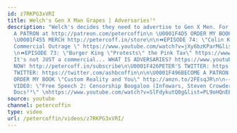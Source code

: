 ```yaml
---
id: z7RKPG3xVRI
title: Welch's Gen X Man Grapes | Adversaries⁷⁶
description: "Welch's decides they need to advertise to Gen X Men. For grapes. Yeah.\n\U0001F4A5BECOME
  A PATRON at http://patreon.com/petercoffin\n \U0001F4D5 ORDER MY BOOK http://amzn.to/2FEsqJR
  \U0001F455 MERCH http://petercoff.in/store\n\n⏪EPISODE 74: \"Colin Kaepernick Nike
  Commercial Outrage \" https://www.youtube.com/watch?v=jXy6bzKParM&list=PL9oHQnEByWyXeSTT3Vm3oyTR-e3Tg0Vj0
  \n⏪EPISODE 73: \"Burger King \"Protests\" the Pink Tax\" https://www.youtube.com/watch?v=cJlZgRnpHBI&list=PL9oHQnEByWyXeSTT3Vm3oyTR-e3Tg0Vj0\n\n❓
  It's not JUST a commercial... WHAT IS ADVERSARIES? https://www.youtube.com/watch?v=eiyOLXfOin4&index=3&list=PL9oHQnEByWyXeSTT3Vm3oyTR-e3Tg0Vj0\n\n*************************\n\n\U0001F4FASubscribe
  NOW! http://petercoff.in/subscribe\n\U0001F426PETER'S TWITTER: https://twitter.com/petercoffin\n\U0001F426ASHLEIGH'S
  TWITTER: https://twitter.com/ashbcoffin\n\n\U0001F496BECOME A PATRON http://patreon.com/petercoffin\n\U0001F4D5
  ORDER MY BOOK \"Custom Reality and You\" http://amzn.to/2FEsqJR\n\n-~-~~-~~~-~~-~-\nNEW
  VIDEO: \"Free Speech 2: Censorship Boogaloo (Infowars, Steven Crowder) | Very Important
  Docs²³\" \nhttps://www.youtube.com/watch?v=SlFdykutQ0g&list=PL9oHQnEByWyXObkJN9YYQS9hxBjpN8RLG\n-~-~~-~~~-~~-~-"
source: youtube
channel: petercoffin
type: video
url: /petercoffin/videos/z7RKPG3xVRI/
---
```

